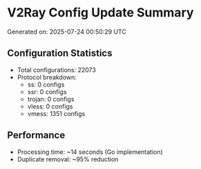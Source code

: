 # V2Ray Config Update Summary
Generated on: 2025-07-24 00:50:29 UTC

## Configuration Statistics
- Total configurations: 22073
- Protocol breakdown:
  - ss: 0 configs
  - ssr: 0 configs
  - trojan: 0 configs
  - vless: 0 configs
  - vmess: 1351 configs

## Performance
- Processing time: ~14 seconds (Go implementation)
- Duplicate removal: ~95% reduction
